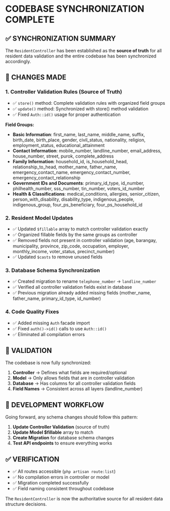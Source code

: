 # CODEBASE SYNCHRONIZATION COMPLETE

## ✅ SYNCHRONIZATION SUMMARY

The `ResidentController` has been established as the **source of truth** for all resident data validation and the entire codebase has been synchronized accordingly.

## 🔄 CHANGES MADE

### 1. **Controller Validation Rules** (Source of Truth)
- ✅ `store()` method: Complete validation rules with organized field groups
- ✅ `update()` method: Synchronized with store() method validation
- ✅ Fixed `Auth::id()` usage for proper authentication

**Field Groups:**
- **Basic Information**: first_name, last_name, middle_name, suffix, birth_date, birth_place, gender, civil_status, nationality, religion, employment_status, educational_attainment
- **Contact Information**: mobile_number, landline_number, email_address, house_number, street, purok, complete_address
- **Family Information**: household_id, is_household_head, relationship_to_head, mother_name, father_name, emergency_contact_name, emergency_contact_number, emergency_contact_relationship
- **Government IDs and Documents**: primary_id_type, id_number, philhealth_number, sss_number, tin_number, voters_id_number
- **Health & Classifications**: medical_conditions, allergies, senior_citizen, person_with_disability, disability_type, indigenous_people, indigenous_group, four_ps_beneficiary, four_ps_household_id

### 2. **Resident Model Updates**
- ✅ Updated `$fillable` array to match controller validation exactly
- ✅ Organized fillable fields by the same groups as controller
- ✅ Removed fields not present in controller validation (age, barangay, municipality, province, zip_code, occupation, employer, monthly_income, voter_status, precinct_number)
- ✅ Updated `$casts` to remove unused fields

### 3. **Database Schema Synchronization**
- ✅ Created migration to rename `telephone_number` → `landline_number`
- ✅ Verified all controller validation fields exist in database
- ✅ Previous migration already added missing fields (mother_name, father_name, primary_id_type, id_number)

### 4. **Code Quality Fixes**
- ✅ Added missing `Auth` facade import
- ✅ Fixed `auth()->id()` calls to use `Auth::id()`
- ✅ Eliminated all compilation errors

## 🎯 VALIDATION

The codebase is now fully synchronized:

1. **Controller** → Defines what fields are required/optional
2. **Model** → Only allows fields that are in controller validation
3. **Database** → Has columns for all controller validation fields
4. **Field Names** → Consistent across all layers (landline_number)

## 🚀 DEVELOPMENT WORKFLOW

Going forward, any schema changes should follow this pattern:

1. **Update Controller Validation** (source of truth)
2. **Update Model $fillable** array to match
3. **Create Migration** for database schema changes
4. **Test API endpoints** to ensure everything works

## ✅ VERIFICATION

- ✅ All routes accessible (`php artisan route:list`)
- ✅ No compilation errors in controller or model
- ✅ Migration completed successfully
- ✅ Field naming consistent throughout codebase

The `ResidentController` is now the authoritative source for all resident data structure decisions.
